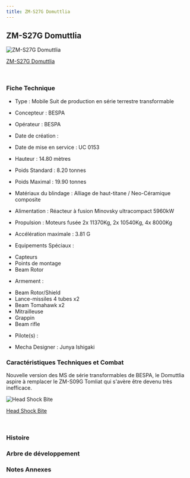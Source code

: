 ```yaml
---
title: ZM-S27G Domuttlia
---
```


ZM-S27G Domuttlia
-----------------



![ZM-S27G Domuttlia](/images/stories/saga/vgundam/mechas/zm-s27g.png)

[ZM-S27G Domuttlia](javascript:change_image_m('images/stories/saga/vgundam/mechas/zm-s27g.png');)

 

### Fiche Technique


- Type : Mobile Suit de production en série terrestre transformable
  
- Concepteur : BESPA
  
- Opérateur : BESPA
  
- Date de création : 
  
- Date de mise en service : UC 0153
  
- Hauteur : 14.80 mètres
  
- Poids Standard : 8.20 tonnes
  
- Poids Maximal : 19.90 tonnes
  
- Matériaux du blindage : Alliage de haut-titane / Neo-Céramique composite
  
- Alimentation : Réacteur à fusion Minovsky ultracompact 5960kW
  
- Propulsion : Moteurs fusée 2x 11370Kg, 2x 10540Kg, 4x 8000Kg
  
- Accélération maximale : 3.81
G
  
- Equipements Spéciaux :


* Capteurs
* Points de montage
* Beam Rotor


- Armement :


* Beam Rotor/Shield
* Lance-missiles 4 tubes x2
* Beam Tomahawk x2
* Mitrailleuse
* Grappin
* Beam rifle


- Pilote(s) : 





- Mecha Designer : Junya Ishigaki


### Caractéristiques Techniques et Combat


Nouvelle version des MS de série transformables de BESPA, le Domuttlia aspire à remplacer le ZM-S09G Tomliat qui s'avère être devenu très inefficace.



![Head Shock Bite](/images/stories/saga/vgundam/mechas/zm-s27g-headshockbite.jpg)

[Head Shock Bite](javascript:accessoires_m('images/stories/saga/vgundam/mechas/zm-s27g-headshockbite.jpg');)

 

### Histoire


### Arbre de développement


### Notes Annexes


